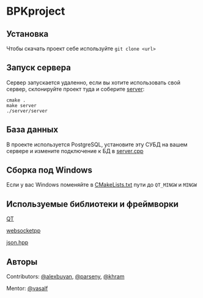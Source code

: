 # BPKproject

## Установка
Чтобы скачать проект себе используйте `git clone <url>`

## Запуск сервера
Сервер запускается удаленно, если вы хотите использовать свой сервер, склонируйте проект туда и соберите [server](server):
```
cmake .
make server
./server/server
```

## База данных
В проекте используется PostgreSQL, установите эту СУБД на вашем сервере и измените подключение к БД в [server.cpp](server/server.cpp)

## Сборка под Windows
Если у вас Windows поменяйте в [CMakeLists.txt](CMakeLists.txt) пути до `QT_MINGW` и `MINGW`

## Используемые библиотеки и фреймворки
[QT](https://www.qt.io/ "QT")

[websocketpp](https://github.com/zaphoyd/websocketpp/ "websocketpp GitHub repository")

[json.hpp](https://github.com/nlohmann/json "nlohmann/json GitHub repository")

## Авторы
Contributors: [@alexbuyan](https://github.com/alexbuyan "Alexander Buyantuev"), [@parseny](https://github.com/parseny "Pimenov Arseny"), [@khram](https://github.com/khram "Khramov Nikita")

Mentor: [@vasalf](https://github.com/vasalf "Vasily Alferov")
